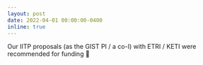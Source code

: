 ```yaml
---
layout: post
date: 2022-04-01 00:00:00-0400
inline: true
---
```


Our IITP proposals (as the GIST PI / a co-I) with ETRI / KETI were recommended for funding 🧰